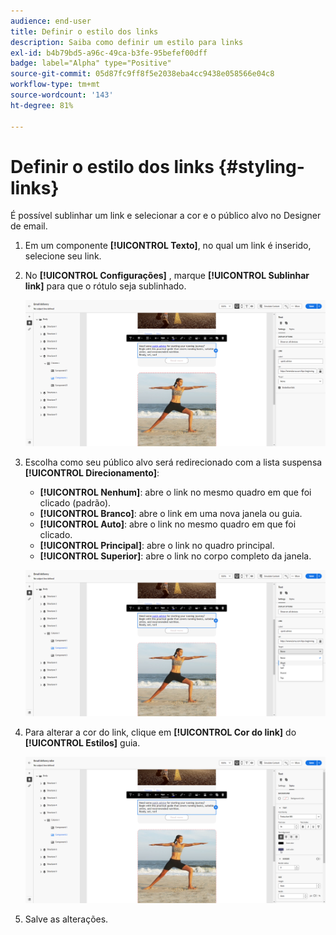 ```yaml
---
audience: end-user
title: Definir o estilo dos links
description: Saiba como definir um estilo para links
exl-id: b4b79bd5-a96c-49ca-b3fe-95befef00dff
badge: label="Alpha" type="Positive"
source-git-commit: 05d87fc9ff8f5e2038eba4cc9438e058566e04c8
workflow-type: tm+mt
source-wordcount: '143'
ht-degree: 81%

---
```



# Definir o estilo dos links {#styling-links}

É possível sublinhar um link e selecionar a cor e o público alvo no Designer de email.

1. Em um componente **[!UICONTROL Texto]**, no qual um link é inserido, selecione seu link.

1. No **[!UICONTROL Configurações]** , marque **[!UICONTROL Sublinhar link]** para que o rótulo seja sublinhado.

   ![](assets/link_1.png)

1. Escolha como seu público alvo será redirecionado com a lista suspensa **[!UICONTROL Direcionamento]**:

   * **[!UICONTROL Nenhum]**: abre o link no mesmo quadro em que foi clicado (padrão).
   * **[!UICONTROL Branco]**: abre o link em uma nova janela ou guia.
   * **[!UICONTROL Auto]**: abre o link no mesmo quadro em que foi clicado.
   * **[!UICONTROL Principal]**: abre o link no quadro principal.
   * **[!UICONTROL Superior]**: abre o link no corpo completo da janela.

   ![](assets/link_2.png)

1. Para alterar a cor do link, clique em **[!UICONTROL Cor do link]** do **[!UICONTROL Estilos]** guia.

   ![](assets/link_3.png)

1. Salve as alterações.
